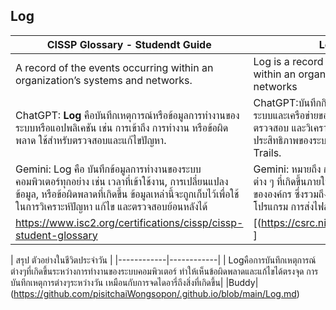 ## Log

| CISSP Glossary - Studendt Guide   | Log in CSRC |
|------------|------------|
| A record of the events occurring within an organization’s systems and networks.| Log is a record of the events occurring within an organization’s systems and networks|
| ChatGPT: **Log** คือบันทึกเหตุการณ์หรือข้อมูลการทำงานของระบบหรือแอปพลิเคชัน เช่น การเข้าถึง การทำงาน หรือข้อผิดพลาด ใช้สำหรับตรวจสอบและแก้ไขปัญหา.   | ChatGPT:บันทึกกิจกรรมหรือเหตุการณ์ ที่เกิดขึ้นในระบบและเครือข่ายขององค์กร ซึ่งมักใช้เพื่อติดตาม ตรวจสอบ และวิเคราะห์ความปลอดภัยหรือประสิทธิภาพของระบบ เช่น Log Files หรือ Audit Trails.    |
| Gemini: Log คือ บันทึกข้อมูลการทำงานของระบบคอมพิวเตอร์ทุกอย่าง เช่น เวลาที่เข้าใช้งาน, การเปลี่ยนแปลงข้อมูล, หรือข้อผิดพลาดที่เกิดขึ้น ข้อมูลเหล่านี้จะถูกเก็บไว้เพื่อใช้ในการวิเคราะห์ปัญหา แก้ไข และตรวจสอบย้อนหลังได้| Gemini: หมายถึง การบันทึกข้อมูลเกี่ยวกับกิจกรรมต่าง ๆ ที่เกิดขึ้นภายในระบบคอมพิวเตอร์และเครือข่ายขององค์กร ซึ่งรวมถึงการเข้าถึงข้อมูล การใช้งานโปรแกรม การส่งไฟล์ และการเปลี่ยนแปลงระบบต่าง ๆ|
| https://www.isc2.org/certifications/cissp/cissp-student-glossary  | [(https://csrc.nist.gov/glossary/term/log) ]   | 

| สรุป ตัวอย่างในชีวิตประจำวัน |
|------------|------------|
| Logคือการบันทึกเหตุการณ์ต่างๆที่เกิดขึ้นระหว่างการทำงานของระบบคอมพิวเตอร์ ทำให้เห็นข้อผิดพลาดและแก้ไขได้ตรงจุด การบันทึกเหตุการต่างๆระหว่างวัน เหมือนกับการจดไดอารี่ถึงสิ่งที่เกิดขึ้น|
|Buddy|
(https://github.com/pisitchaiWongsopon/.github.io/blob/main/Log.md)
